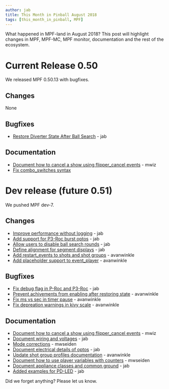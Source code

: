 ```yaml
---
author: jab
title: This Month in Pinball August 2018
tags: [this_month_in_pinball, MPF]
---
```

What happened in MPF-land in August 2018?
This post will highlight changes in MPF, MPF-MC, MPF monitor, documentation
and the rest of the ecosystem.

# Current Release 0.50

We released MPF 0.50.13 with bugfixes.

## Changes

None

## Bugfixes

* [Restore Diverter State After Ball Search](https://github.com/missionpinball/mpf/commit/7930fbc4691676edb87d5601245dd460e18562f0) - jab

## Documentation

* [Document how to cancel a show using flipper_cancel events](https://github.com/missionpinball/mpf-docs/commit/c060d879e61195dacb29c5dcd64a4a60810a32e5) - mwiz
* [Fix combo_switches syntax](https://github.com/missionpinball/mpf-docs/commit/721c6166b07e7dfd9b11ed53d46b9102be0fbfa5)

# Dev release (future 0.51)

We pushed MPF dev-7.

## Changes

* [Improve performance without logging](https://github.com/missionpinball/mpf/commit/b870147b3031f4ab5cea90911269013b8d86f3ac) - jab
* [Add support for P3-Roc burst optos](https://github.com/missionpinball/mpf/commit/c98832f4e175a4cc2d1de0c546a3b9d65432aedb) - jab
* [Allow users to disable ball search rounds](https://github.com/missionpinball/mpf/commit/2ded24ac3076c877a53ed575205fe124378888e0) - jab
* [Define alignment for segment displays](https://github.com/missionpinball/mpf/issues/1201) - jab
* [Add restart_events to shots and shot groups](https://github.com/missionpinball/mpf/pull/1213) - avanwinkle
* [Add placeholder support to event_player](https://github.com/missionpinball/mpf/pull/1212) - avanwinkle


## Bugfixes

* [Fix debug flag in P-Roc and P3-Roc](https://github.com/missionpinball/mpf/commit/015fc4d8508ffadf9324100a5d9280dd4e781b49) - jab
* [Prevent achivements from enabling after restoring state](https://github.com/missionpinball/mpf/pull/1211) - avanwinkle
* [Fix ms vs sec in timer pause](https://github.com/missionpinball/mpf/pull/1214) - avanwinkle
* [Fix depreation warnings in kivy scale](https://github.com/missionpinball/mpf-mc/pull/343) - avanwinkle

## Documentation

* [Document how to cancel a show using flipper_cancel events](https://github.com/missionpinball/mpf-docs/commit/acb6c6ba2efaaba8b5a93e71f229772f8b6c96a9) - mwiz
* [Document wiring and voltages](https://github.com/missionpinball/mpf-docs/commit/a7a70a8b3c454f725edb5773fceadf77659f2584) - jab
* [Mode corrections](https://github.com/missionpinball/mpf-docs/pull/169) - mwseiden
* [Document electrical details of optos](https://github.com/missionpinball/mpf-docs/commit/7c06de742a730449b9d82e32a864b9fcfa3684d2) - jab
* [Update shot group profiles documentation](https://github.com/missionpinball/mpf-docs/pull/171) - avanwinkle
* [Document how to use player variables with counters](https://github.com/missionpinball/mpf-docs/pull/172) - mwseiden
* [Document appliance classes and common ground](https://github.com/missionpinball/mpf-docs/commit/44c15465db97108d93fad1637c43a3778afdd4aa) - jab
* [Added examples for PD-LED](https://github.com/missionpinball/mpf-docs/commit/a57ddb305abf8b4738e355143be1222d6c763b6b) - jab


Did we forget anything? Please let us know.

